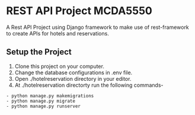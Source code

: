 # REST API Project MCDA5550
A Rest API Project using Django framework to make use of rest-framework to create APIs for hotels and reservations.

## Setup the Project

1. Clone this project on your computer.
2. Change the database configurations in .env file.
3. Open ./hotelreservation directory in your editor.
4. At ./hotelreservation directorty run the following commands-
```
- python manage.py makemigrations
- python manage.py migrate
- python manage.py runserver
```

